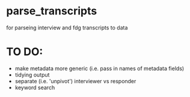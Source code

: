# parse_transcripts
 for parseing interview and fdg transcripts to data

# TO DO:
 - make metadata more generic (i.e. pass in names of metadata fields)
 - tidying output
 - separate (i.e. 'unpivot') interviewer vs responder
 - keyword search
